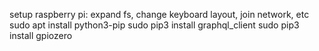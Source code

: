 setup raspberry pi: expand fs, change keyboard layout, join network, etc
sudo apt install python3-pip
sudo pip3 install graphql_client
sudo pip3 install gpiozero
